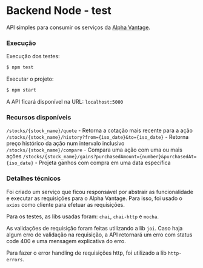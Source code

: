 # Backend Node - test

API simples para consumir os serviços da [Alpha Vantage](https://www.alphavantage.co/).

### Execução
Execução dos testes:
```sh
$ npm test
```
Executar o projeto:
```sh
$ npm start
```
A API ficará disponível na URL: `localhost:5000`

### Recursos disponíveis

`/stocks/{stock_name}/quote` - Retorna a cotação mais recente para a ação
`/stocks/{stock_name}/history?from={iso_date}&to={iso_date}` - Retorna preço histórico da ação num intervalo inclusivo
`/stocks/{stock_name}/compare` - Compara uma ação com uma ou mais ações
`/stocks/{stock_name}/gains?purchasedAmount={number}&purchasedAt={iso_date}` - Projeta ganhos com compra em uma data específica

### Detalhes técnicos
Foi criado um serviço que ficou responsável por abstrair as funcionalidade e executar as requisições para o Alpha Vantage. Para isso, foi usado o `axios` como cliente para efetuar as requisições.

Para os testes, as libs usadas foram: `chai`, `chai-http` e `mocha`.

As validações de requisição foram feitas utilizando a lib `joi`. Caso haja algum erro de validação na requisição, a API retornará um erro com status code 400 e uma mensagem explicativa do erro.

Para fazer o error handling de requisições http, foi utilizado a lib `http-errors`.
